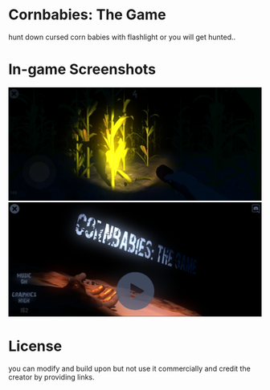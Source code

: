 # Cornbabies: The Game
hunt down cursed corn babies with flashlight or you will get hunted..

# In-game Screenshots
![Alt text](https://github.com/Alizadev/Cornbabies_The_Game/blob/main/Screenshot%202023-09-17%20142356.png "#1")
![Alt text](https://github.com/Alizadev/Cornbabies_The_Game/blob/main/Screenshot%202023-09-17%20142421.png "#2")

# License
you can modify and build upon but not use it commercially and credit the creator by providing links.
